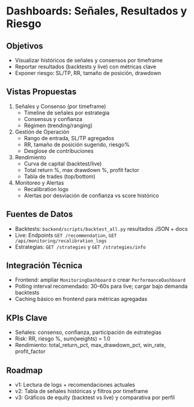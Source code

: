 # Dashboards: Señales, Resultados y Riesgo

## Objetivos
- Visualizar históricos de señales y consensos por timeframe
- Reportar resultados (backtests y live) con métricas clave
- Exponer riesgo: SL/TP, RR, tamaño de posición, drawdown

## Vistas Propuestas
1) Señales y Consenso (por timeframe)
   - Timeline de señales por estrategia
   - Consensus y confianza
   - Régimen (trending/ranging)
2) Gestión de Operación
   - Rango de entrada, SL/TP agregados
   - RR, tamaño de posición sugerido, riesgo%
   - Desglose de contribuciones
3) Rendimiento
   - Curva de capital (backtest/live)
   - Total return %, max drawdown %, profit factor
   - Tabla de trades (top/bottom)
4) Monitoreo y Alertas
   - Recalibration logs
   - Alertas por desviación de confianza vs score histórico

## Fuentes de Datos
- Backtests: `backend/scripts/backtest_all.py` resultados JSON + docs
- Live: Endpoints `GET /recommendation`, `GET /api/monitoring/recalibration_logs`
- Estrategias: `GET /strategies` y `GET /strategies/info`

## Integración Técnica
- Frontend: ampliar `MonitoringDashboard` o crear `PerformanceDashboard`
- Polling interval recomendado: 30–60s para live; cargar bajo demanda backtests
- Caching básico en frontend para métricas agregadas

## KPIs Clave
- Señales: consenso, confianza, participación de estrategias
- Risk: RR, riesgo %, sum(weights) = 1.0
- Rendimiento: total_return_pct, max_drawdown_pct, win_rate, profit_factor

## Roadmap
- v1: Lectura de logs + recomendaciones actuales
- v2: Tabla de señales históricas y filtros por timeframe
- v3: Gráficos de equity (backtest vs live) y comparativa por perfil



